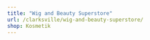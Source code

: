 ```yaml
---
title: "Wig and Beauty Superstore"
url: /clarksville/wig-and-beauty-superstore/
shop: Kosmetik
---
```

